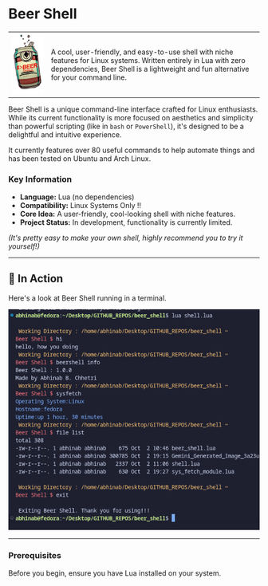
# Beer Shell

<table>
  <tr>
    <td><img src="logo.png" alt="Beer Shell Logo" width="250"></td>
    <td>A cool, user-friendly, and easy-to-use shell with niche features for Linux systems. Written entirely in Lua with zero dependencies, Beer Shell is a lightweight and fun alternative for your command line.</td>
  </tr>
</table>

Beer Shell is a unique command-line interface crafted for Linux enthusiasts. While its current functionality is more focused on aesthetics and simplicity than powerful scripting (like in `bash` or `PowerShell`), it's designed to be a delightful and intuitive experience.

It currently features over 80 useful commands to help automate things and has been tested on Ubuntu and Arch Linux.

### Key Information
- **Language:** Lua (no dependencies)
- **Compatibility:** Linux Systems Only ‼️
- **Core Idea:** A user-friendly, cool-looking shell with niche features.
- **Project Status:** In development, functionality is currently limited.

*(It's pretty easy to make your own shell, highly recommend you to try it yourself!)*

---

## 📸 In Action

Here's a look at Beer Shell running in a terminal.

![Screenshot of Beer Shell in use](executed_code.png)

---

### Prerequisites

Before you begin, ensure you have Lua installed on your system.
